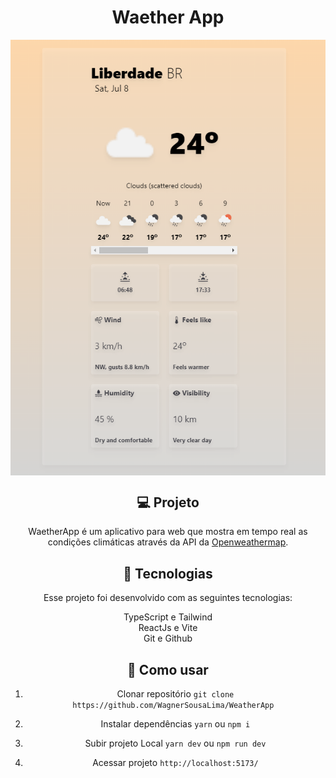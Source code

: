 <h1 align="center"> Waether App</h1>
<img align="center" alt=banner-principal src="src/assets/banner.png">


<br>
<div align="center">
  
  ## 💻 Projeto

WaetherApp é um aplicativo para web que mostra em tempo real as condições climáticas através da API da [Openweathermap](https://openweathermap.org/).

## 🚀 Tecnologias

Esse projeto foi desenvolvido com as seguintes tecnologias:

 TypeScript e Tailwind<br />
 ReactJs e Vite<br />
 Git e Github

  
  ## 📝 Como usar

1. Clonar repositório
``git clone https://github.com/WagnerSousaLima/WeatherApp ``

2. Instalar dependências
``yarn`` ou ``npm i``

3. Subir projeto Local
``yarn dev`` ou ``npm run dev``

4. Acessar projeto
``http://localhost:5173/``

 <div />
